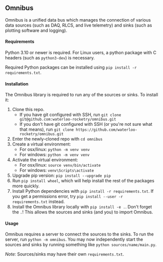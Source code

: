 ## Omnibus

Omnibus is a unified data bus which manages the connection of various data sources (such as DAQ, RLCS, and live telemetry) and sinks (such as plotting software and logging).

#### Requirements

Python 3.10 or newer is required. For Linux users, a python package with C headers (such as `python3-dev`) is necessary. 

Required Python packages can be installed using `pip install -r requirements.txt`.

#### Installation

The Omnibus library is required to run any of the sources or sinks. To install it:

1. Clone this repo.
    * If you have git configured with SSH, run `git clone git@github.com:waterloo-rocketry/omnibus.git`
    * If you don't have git configured with SSH (or you're not sure what that means), run `git clone https://github.com/waterloo-rocketry/omnibus.git`
2. Enter the newly-cloned repo with `cd omnibus`
3. Create a virtual environment:
   - For osx/linux: `python -m venv venv`
   - For windows: `python -m venv venv`
4. Activate the virtual environment:
   - For osx/linux: `source venv/bin/activate`
   - For windows: `venv\Scripts\activate`
5. Upgrade pip version: `pip install --upgrade pip`
6. Run `pip install wheel`, which will help install the rest of the packages more quickly.
7. Install Python dependencies with `pip install -r requirements.txt`. If you get a permissions error, try `pip install --user -r requirements.txt` instead.
8. Install the Omnibus library locally with `pip install -e .`. Don't forget the `.`! This allows the sources and sinks (and you) to import Omnibus.

#### Usage

Omnibus requires a server to connect the sources to the sinks. To run the server, run `python -m omnibus`. You may now independently start the sources and sinks by running something like `python sources/name/main.py`.

*Note:* Sources/sinks may have their own `requirements.txt`.
